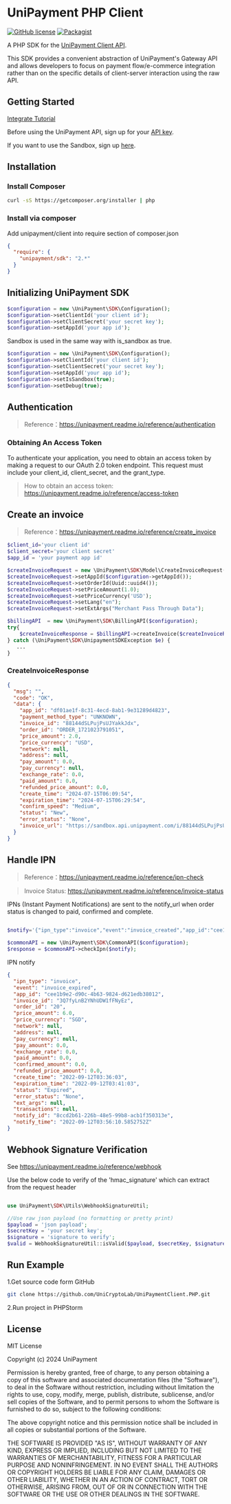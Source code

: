 # UniPayment PHP Client

[![GitHub license](https://img.shields.io/badge/license-MIT-blue.svg?style=flat-square)](https://github.com/UniCryptoLab/UniPaymentClient.PHP/blob/main/UniPaymentClient/LICENSE.txt)
[![Packagist](https://img.shields.io/packagist/v/unipayment/client.svg?style=flat-square)](https://packagist.org/packages/unipayment/client)

A PHP SDK for the [UniPayment Client API](https://unipayment.readme.io/reference/overview).

This SDK provides a convenient abstraction of UniPayment's Gateway API and allows developers to focus on payment
flow/e-commerce integration rather than on the specific details of client-server interaction using the raw API.

## Getting Started

[Integrate Tutorial](https://help.unipayment.io/en/articles/7851188-integrate-with-payment-gateway)

Before using the UniPayment API, sign up for your [API key](https://console.unipayment.io/).

If you want to use the Sandbox, sign up [here](https://sandbox-console.unipayment.io/).

## Installation

### Install Composer

```bash
curl -sS https://getcomposer.org/installer | php
```

### Install via composer

Add unipayment/client into require section of composer.json

```json
{
  "require": {
    "unipayment/sdk": "2.*"
  }
}

```

## Initializing UniPayment SDK

```php
$configuration = new \UniPayment\SDK\Configuration();
$configuration->setClientId('your client id');
$configuration->setClientSecret('your secret key');
$configuration->setAppId('your app id');
```

Sandbox is used in the same way with is_sandbox as true.

```php
$configuration = new \UniPayment\SDK\Configuration();
$configuration->setClientId('your client id');
$configuration->setClientSecret('your secret key');
$configuration->setAppId('your app id');
$configuration->setIsSandbox(true);
$configuration->setDebug(true);        
```

## Authentication

> Reference：https://unipayment.readme.io/reference/authentication

### Obtaining An Access Token

To authenticate your application, you need to obtain an access token by making a request to our OAuth 2.0 token
endpoint. This request must include your client_id, client_secret, and the grant_type.

> How to obtain an access token: https://unipayment.readme.io/reference/access-token

## Create an invoice

> Reference：https://unipayment.readme.io/reference/create_invoice

```php
$client_id='your client id'
$client_secret='your client secret'
$app_id = 'your payment app id'

$createInvoiceRequest = new \UniPayment\SDK\Model\CreateInvoiceRequest();
$createInvoiceRequest->setAppId($configuration->getAppId());
$createInvoiceRequest->setOrderId(Uuid::uuid4());
$createInvoiceRequest->setPriceAmount(1.0);
$createInvoiceRequest->setPriceCurrency('USD');
$createInvoiceRequest->setLang("en");
$createInvoiceRequest->setExtArgs("Merchant Pass Through Data");

$billingAPI  = new \UniPayment\SDK\BillingAPI($configuration);
try{
    $createInvoiceResponse = $billingAPI->createInvoice($createInvoiceRequest);
} catch (\UniPayment\SDK\UnipaymentSDKException $e) {
   ...
}
```

### CreateInvoiceResponse

```json
{
  "msg": "",
  "code": "OK",
  "data": {
    "app_id": "df01ae1f-8c31-4ecd-8ab1-9e31289d4823",
    "payment_method_type": "UNKNOWN",
    "invoice_id": "88144dSLPujPsUJYakkJdx",
    "order_id": "ORDER_1721023791051",
    "price_amount": 2.0,
    "price_currency": "USD",
    "network": null,
    "address": null,
    "pay_amount": 0.0,
    "pay_currency": null,
    "exchange_rate": 0.0,
    "paid_amount": 0.0,
    "refunded_price_amount": 0.0,
    "create_time": "2024-07-15T06:09:54",
    "expiration_time": "2024-07-15T06:29:54",
    "confirm_speed": "Medium",
    "status": "New",
    "error_status": "None",
    "invoice_url": "https://sandbox.api.unipayment.com/i/88144dSLPujPsUJYakkJdx"
  }
}

```

## Handle IPN

> Reference：https://unipayment.readme.io/reference/ipn-check

> Invoice Status: https://unipayment.readme.io/reference/invoice-status

IPNs (Instant Payment Notifications) are sent to the notify_url when order status is changed to paid, confirmed and
complete.

```php

$notify='{"ipn_type":"invoice","event":"invoice_created","app_id":"cee1b9e2-d90c-4b63-9824-d621edb38012","invoice_id":"12wQquUmeCPUx3qmp3aHnd","order_id":"ORDER_123456","price_amount":2.0,"price_currency":"USD","network":null,"address":null,"pay_currency":null,"pay_amount":0.0,"exchange_rate":0.0,"paid_amount":0.0,"confirmed_amount":0.0,"refunded_price_amount":0.0,"create_time":"2022-09-14T04:57:54.5599307Z","expiration_time":"2022-09-14T05:02:54.559933Z","status":"New","error_status":"None","ext_args":"Merchant Pass Through Data","transactions":null,"notify_id":"fd58cedd-67c6-4053-ae65-2f6fb09a7d2c","notify_time":"0001-01-01T00:00:00"}';

$commonAPI = new \UniPayment\SDK\CommonAPI($configuration);
$response = $commonAPI->checkIpn($notify);

```

IPN notify

``` json
{
  "ipn_type": "invoice",
  "event": "invoice_expired",
  "app_id": "cee1b9e2-d90c-4b63-9824-d621edb38012",
  "invoice_id": "3Q7fyLnB2YNhUDW1fFNyEz",
  "order_id": "20",
  "price_amount": 6.0,
  "price_currency": "SGD",
  "network": null,
  "address": null,
  "pay_currency": null,
  "pay_amount": 0.0,
  "exchange_rate": 0.0,
  "paid_amount": 0.0,
  "confirmed_amount": 0.0,
  "refunded_price_amount": 0.0,
  "create_time": "2022-09-12T03:36:03",
  "expiration_time": "2022-09-12T03:41:03",
  "status": "Expired",
  "error_status": "None",
  "ext_args": null,
  "transactions": null,
  "notify_id": "8ccd2b61-226b-48e5-99b8-acb1f350313e",
  "notify_time": "2022-09-12T03:56:10.5852752Z"
}
```

## Webhook Signature Verification

See https://unipayment.readme.io/reference/webhook

Use the below code to verify of the 'hmac_signature' which can extract from the request header

```php

use UniPayment\SDK\Utils\WebhookSignatureUtil;

//Use raw json payload (no formatting or pretty print)
$payload = 'json payload';
$secretKey = 'your secret key';
$signature = 'signature to verify';
$valid = WebhookSignatureUtil::isValid($payload, $secretKey, $signature);

```

## Run Example

1.Get source code form GitHub

``` bash
git clone https://github.com/UniCryptoLab/UniPaymentClient.PHP.git
```

2.Run project in PHPStorm

## License

MIT License

Copyright (c) 2024 UniPayment

Permission is hereby granted, free of charge, to any person obtaining a copy
of this software and associated documentation files (the "Software"), to deal
in the Software without restriction, including without limitation the rights
to use, copy, modify, merge, publish, distribute, sublicense, and/or sell
copies of the Software, and to permit persons to whom the Software is
furnished to do so, subject to the following conditions:

The above copyright notice and this permission notice shall be included in all
copies or substantial portions of the Software.

THE SOFTWARE IS PROVIDED "AS IS", WITHOUT WARRANTY OF ANY KIND, EXPRESS OR
IMPLIED, INCLUDING BUT NOT LIMITED TO THE WARRANTIES OF MERCHANTABILITY,
FITNESS FOR A PARTICULAR PURPOSE AND NONINFRINGEMENT. IN NO EVENT SHALL THE
AUTHORS OR COPYRIGHT HOLDERS BE LIABLE FOR ANY CLAIM, DAMAGES OR OTHER
LIABILITY, WHETHER IN AN ACTION OF CONTRACT, TORT OR OTHERWISE, ARISING FROM,
OUT OF OR IN CONNECTION WITH THE SOFTWARE OR THE USE OR OTHER DEALINGS IN THE
SOFTWARE.